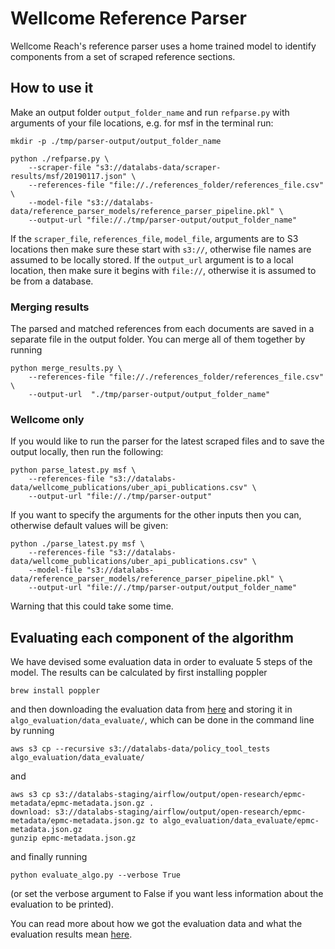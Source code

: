 # Wellcome Reference Parser

Wellcome Reach's reference parser uses a home trained model to identify
components from a set of scraped reference sections.

## How to use it

Make an output folder `output_folder_name` and run `refparse.py` with
arguments of your file locations, e.g. for msf in the terminal run:

```
mkdir -p ./tmp/parser-output/output_folder_name

python ./refparse.py \
    --scraper-file "s3://datalabs-data/scraper-results/msf/20190117.json" \
    --references-file "file://./references_folder/references_file.csv" \
    --model-file "s3://datalabs-data/reference_parser_models/reference_parser_pipeline.pkl" \
    --output-url "file://./tmp/parser-output/output_folder_name"
```

If the `scraper_file`, `references_file`, `model_file`, arguments are to
S3 locations then make sure these start with `s3://`, otherwise file
names are assumed to be locally stored. If the `output_url` argument is
to a local location, then make sure it begins with `file://`, otherwise
it is assumed to be from a database.

### Merging results

The parsed and matched references from each documents are saved in a
separate file in the output folder. You can merge all of them together
by running

```
python merge_results.py \
    --references-file "file://./references_folder/references_file.csv" \
    --output-url  "./tmp/parser-output/output_folder_name"
```

### Wellcome only

If you would like to run the parser for the latest scraped files and to
save the output locally, then run the following:

```
python parse_latest.py msf \
    --references-file "s3://datalabs-data/wellcome_publications/uber_api_publications.csv" \
    --output-url "file://./tmp/parser-output"
```

If you want to specify the arguments for the other inputs then you can,
otherwise default values will be given:

```
python ./parse_latest.py msf \
    --references-file "s3://datalabs-data/wellcome_publications/uber_api_publications.csv" \
    --model-file "s3://datalabs-data/reference_parser_models/reference_parser_pipeline.pkl" \
    --output-url "file://./tmp/parser-output/output_folder_name"
```

Warning that this could take some time.

## Evaluating each component of the algorithm

We have devised some evaluation data in order to evaluate 5 steps of the model. The results can be calculated by first installing poppler
```
brew install poppler
```
and then downloading the evaluation data from [here](https://s3-eu-west-1.amazonaws.com/datalabs-data/policy_tool_tests) and storing it in `algo_evaluation/data_evaluate/`, which can be done in the command line by running
```
aws s3 cp --recursive s3://datalabs-data/policy_tool_tests algo_evaluation/data_evaluate/
```
and
```
aws s3 cp s3://datalabs-staging/airflow/output/open-research/epmc-metadata/epmc-metadata.json.gz .
download: s3://datalabs-staging/airflow/output/open-research/epmc-metadata/epmc-metadata.json.gz to algo_evaluation/data_evaluate/epmc-metadata.json.gz
gunzip epmc-metadata.json.gz
```
and finally running
```
python evaluate_algo.py --verbose True
```
(or set the verbose argument to False if you want less information about the evaluation to be printed).

You can read more about how we got the evaluation data and what the evaluation results mean [here](algo_evaluate/evaluation_data.md).
